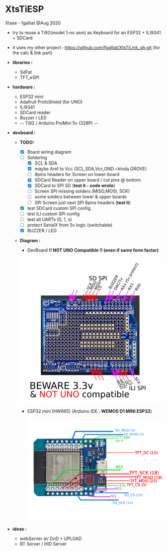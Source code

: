 # XtsTiESP

Xtase - fgalliat @Aug 2020



- try tu reuse a Ti92(model  1-no asm) as Keyboard for an ESP32 + ILI9341 + SDCard

- it uses my other project : https://github.com/fgalliat/XtsTiLink_gh.git (for the calc & link part)

- **libraries :** 

  - SdFat
  - TFT_eSPI

- **hardware :**
  - ESP32 mini
  - Adafruit ProtoShield (for UNO)
  - ILI9341
  - SDCard reader
  - Buzzer / LED
  - -- Ti92 / Arduino ProMini 5v (328P) --

- **devboard :**
  - **TODO:**
    - [x] Board wiring diagram
    - [ ] Soldering
      - [x] SCL & SDA
      - [x] maybe Aref to Vcc (SCL,SDA,Vcc,GND ~kinda GROVE)
      - [ ] 8pins headers for Screen on lower-board
      - [x] SDCard Reader on upper board / cut pins @ bottom
      - [x] SDCard to SPI SD (**test it - code wrote**)
      - [ ] Screen SPI missing solders (MISO,MOSI, SCK)
      - [ ] some solders between lower & upper boards
      - [ ] SPI Screen just next SPI 8pins headers (**test it**)
    - [x] test SDCard custom SPI config
    - [ ] test ILI custom SPI config
    - [ ] test all UARTs (0, 1, x)
    - [ ] protect SerialX from 5v logic (switchable)
    - [x] BUZZER / LED

  - **Diagram :**

    - DevBoard **!! NOT UNO Compatible !! (even if same form factor)**

    ![DevBoard !! NOT UNO Compatible !!](./pictures/board.png)

    - ESP32 mini (HW665) (Arduino IDE : **WEMOS D1 MINI ESP32**)

      ![ESP32 mini wiring](./pictures/esp32_wiring.png)

- **ideas :**

  - webServer w/ DnD + UPLOAD
  - BT Server / HID Server